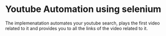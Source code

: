 # Youtube Automation using selenium
The implemenatation automates your youtube search, plays the first video related to it and provides you to all the links of the video related to it.